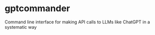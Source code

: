 # gptcommander
Command line interface for making API calls to LLMs like ChatGPT in a systematic way
